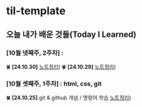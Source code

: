 # til-template

## 오늘 내가 배운 것들(Today I Learned)

### [10월 넷째주, 2주차] : 

🍀 **[24.10.30]** [노트정리](https://github.com/boojang/semi-till/blob/main/Oct/24.10.31.md))
🍀 **[24.10.29]** [노트정리](https://github.com/boojang/semi-till/blob/main/Oct/24.10.29.md))

### [10월 셋째주, 1주차] : html, css, git

🍀 **[24.10.25]** git & github 개념 / 명령어 학습 [노트정리](https://github.com/boojang/semi-till/blob/c20ef2553cbe7436c2be04b94e7324eba3930b8c/Oct/24-10-25.md))
